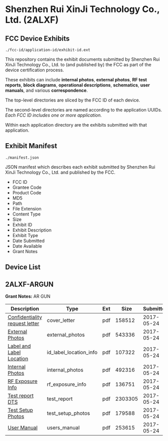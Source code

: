 # Shenzhen Rui XinJi Technology Co., Ltd. (2ALXF)
## FCC Device Exhibits

```
./fcc-id/application-id/exhibit-id.ext
```

This repository contains the exhibit documents submitted by Shenzhen Rui XinJi Technology Co., Ltd. to (and published by) the FCC as part of the device certification process.

These exhibits can include **internal photos**, **external photos**, **RF test reports**, **block diagrams**, **operational descriptions**, **schematics**, **user manuals**, and various **correspondence**.

The top-level directories are sliced by the FCC ID of each device.

The second-level directories are named according to the application UUIDs. *Each FCC ID includes one or more application.*

Within each application directory are the exhibits submitted with that application. 

## Exhibit Manifest

```
./manifest.json
```

JSON manifest which describes each exhibit submitted by Shenzhen Rui XinJi Technology Co., Ltd. and published by the FCC.

- FCC ID
- Grantee Code
- Product Code
- MD5
- Path
- File Extension
- Content Type
- Size
- Exhibit ID
- Exhibit Description
- Exhibit Type
- Date Submitted
- Date Available
- Grant Notes

## Device List
## 2ALXF-ARGUN
**Grant Notes:** AR GUN

| Description | Type | Ext | Size | Submitted | Available |
| ----------- | ---- | --- | ---- | --------- | --------- |
| [Confidentiality request letter](2ALXF-ARGUN/3410afbce107f419f137a04963d4b8ac/3401504.pdf) | cover_letter | pdf | 158512 | 2017-05-24 | 2017-05-24 |
| [External Photos](2ALXF-ARGUN/3410afbce107f419f137a04963d4b8ac/3401505.pdf) | external_photos | pdf | 543336 | 2017-05-24 | 2017-05-24 |
| [Label and Label Location](2ALXF-ARGUN/3410afbce107f419f137a04963d4b8ac/3401507.pdf) | id_label_location_info | pdf | 107322 | 2017-05-24 | 2017-05-24 |
| [Internal Photos](2ALXF-ARGUN/3410afbce107f419f137a04963d4b8ac/3401506.pdf) | internal_photos | pdf | 492316 | 2017-05-24 | 2017-05-24 |
| [RF Exposure Info](2ALXF-ARGUN/3410afbce107f419f137a04963d4b8ac/3401509.pdf) | rf_exposure_info | pdf | 136751 | 2017-05-24 | 2017-05-24 |
| [Test report DTS](2ALXF-ARGUN/3410afbce107f419f137a04963d4b8ac/3401511.pdf) | test_report | pdf | 2303305 | 2017-05-24 | 2017-05-24 |
| [Test Setup Photos](2ALXF-ARGUN/3410afbce107f419f137a04963d4b8ac/3401512.pdf) | test_setup_photos | pdf | 179588 | 2017-05-24 | 2017-05-24 |
| [User Manual](2ALXF-ARGUN/3410afbce107f419f137a04963d4b8ac/3401513.pdf) | users_manual | pdf | 253615 | 2017-05-24 | 2017-05-24 |
